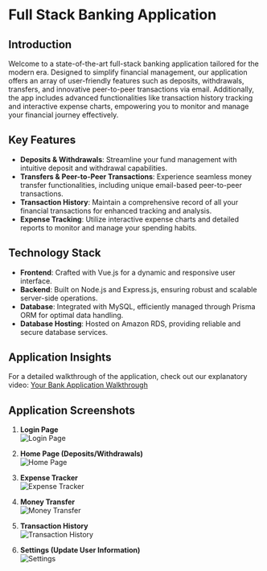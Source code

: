 # Full Stack Banking Application

## Introduction
Welcome to  a state-of-the-art full-stack banking application tailored for the modern era. Designed to simplify financial management, our application offers an array of user-friendly features such as deposits, withdrawals, transfers, and innovative peer-to-peer transactions via email. Additionally, the app includes advanced functionalities like transaction history tracking and interactive expense charts, empowering you to monitor and manage your financial journey effectively.

## Key Features
- **Deposits & Withdrawals**: Streamline your fund management with intuitive deposit and withdrawal capabilities.
- **Transfers & Peer-to-Peer Transactions**: Experience seamless money transfer functionalities, including unique email-based peer-to-peer transactions.
- **Transaction History**: Maintain a comprehensive record of all your financial transactions for enhanced tracking and analysis.
- **Expense Tracking**: Utilize interactive expense charts and detailed reports to monitor and manage your spending habits.

## Technology Stack
- **Frontend**: Crafted with Vue.js for a dynamic and responsive user interface.
- **Backend**: Built on Node.js and Express.js, ensuring robust and scalable server-side operations.
- **Database**: Integrated with MySQL, efficiently managed through Prisma ORM for optimal data handling.
- **Database Hosting**: Hosted on Amazon RDS, providing reliable and secure database services.

## Application Insights
For a detailed walkthrough of the application, check out our explanatory video: [Your Bank Application Walkthrough](https://youtu.be/amQLI9vewKU)

## Application Screenshots
1. **Login Page**  
   ![Login Page](https://github.com/VishvShah98/Banking_Application/assets/70076769/9e340553-e9bb-4b15-b1ea-e47ae6ef8ece)

2. **Home Page (Deposits/Withdrawals)**  
   ![Home Page](https://github.com/VishvShah98/Banking_Application/assets/70076769/46cd7df2-77dc-4210-b302-694d10fbaf85)

3. **Expense Tracker**  
   ![Expense Tracker](https://github.com/VishvShah98/Banking_Application/assets/70076769/066d6aa7-e294-4955-b2f9-aa7d4ac22c1a)

4. **Money Transfer**  
   ![Money Transfer](https://github.com/VishvShah98/Banking_Application/assets/70076769/96a9c5d9-7d50-41c8-9fb6-9802ea1c967e)

5. **Transaction History**  
   ![Transaction History](https://github.com/VishvShah98/Banking_Application/assets/70076769/e2146ba0-32f2-4ebd-b380-03e654101816)

6. **Settings (Update User Information)**  
   ![Settings](https://github.com/VishvShah98/Banking_Application/assets/70076769/64e3ed40-62ff-4a40-aafd-441cbc2940d0)




